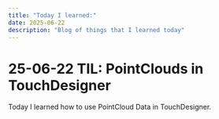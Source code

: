 ```yaml
---
title: "Today I learned:"
date: 2025-06-22
description: "Blog of things that I learned today"
---
```

# 25-06-22 TIL: PointClouds in TouchDesigner
Today I learned how to use PointCloud Data in TouchDesigner.
